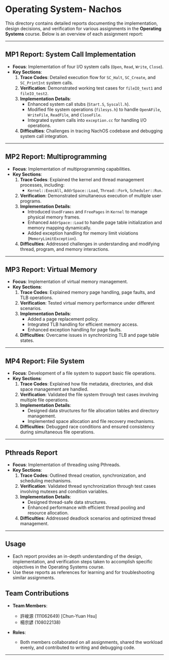 # Operating System- Nachos

This directory contains detailed reports documenting the implementation, design decisions, and verification for various assignments in the **Operating Systems** course. Below is an overview of each assignment report:

---

## **MP1 Report: System Call Implementation**
- **Focus**: Implementation of four I/O system calls (`Open`, `Read`, `Write`, `Close`).
- **Key Sections**:
  1. **Trace Codes**: Detailed execution flow for `SC_Halt`, `SC_Create`, and `SC_PrintInt` system calls.
  2. **Verification**: Demonstrated working test cases for `fileIO_test1` and `fileIO_test2`.
  3. **Implementation Details**:
     - Enhanced system call stubs (`Start.S`, `Syscall.h`).
     - Modified file system operations (`filesys.h`) to handle `OpenAFile`, `WriteFile`, `ReadFile`, and `CloseFile`.
     - Integrated system calls into `exception.cc` for handling I/O operations.
  4. **Difficulties**: Challenges in tracing NachOS codebase and debugging system call integration.

---

## **MP2 Report: Multiprogramming**
- **Focus**: Implementation of multiprogramming capabilities.
- **Key Sections**:
  1. **Trace Codes**: Explained the kernel and thread management processes, including:
     - `Kernel::ExecAll`, `AddrSpace::Load`, `Thread::Fork`, `Scheduler::Run`.
  2. **Verification**: Demonstrated simultaneous execution of multiple user programs.
  3. **Implementation Details**:
     - Introduced `UsedFrames` and `FreePages` in `Kernel` to manage physical memory frames.
     - Enhanced `AddrSpace::Load` to handle page table initialization and memory mapping dynamically.
     - Added exception handling for memory limit violations (`MemoryLimitException`).
  4. **Difficulties**: Addressed challenges in understanding and modifying thread, program, and memory interactions.

---

## **MP3 Report: Virtual Memory**
- **Focus**: Implementation of virtual memory management.
- **Key Sections**:
  1. **Trace Codes**: Explained memory page handling, page faults, and TLB operations.
  2. **Verification**: Tested virtual memory performance under different scenarios.
  3. **Implementation Details**:
     - Added a page replacement policy.
     - Integrated TLB handling for efficient memory access.
     - Enhanced exception handling for page faults.
  4. **Difficulties**: Overcame issues in synchronizing TLB and page table states.

---

## **MP4 Report: File System**
- **Focus**: Development of a file system to support basic file operations.
- **Key Sections**:
  1. **Trace Codes**: Explained how file metadata, directories, and disk space management are handled.
  2. **Verification**: Validated the file system through test cases involving multiple file operations.
  3. **Implementation Details**:
     - Designed data structures for file allocation tables and directory management.
     - Implemented space allocation and file recovery mechanisms.
  4. **Difficulties**: Debugged race conditions and ensured consistency during simultaneous file operations.

---

## **Pthreads Report**
- **Focus**: Implementation of threading using Pthreads.
- **Key Sections**:
  1. **Trace Codes**: Outlined thread creation, synchronization, and scheduling mechanisms.
  2. **Verification**: Validated thread synchronization through test cases involving mutexes and condition variables.
  3. **Implementation Details**:
     - Designed thread-safe data structures.
     - Enhanced performance with efficient thread pooling and resource allocation.
  4. **Difficulties**: Addressed deadlock scenarios and optimized thread management.

---

## **Usage**
- Each report provides an in-depth understanding of the design, implementation, and verification steps taken to accomplish specific objectives in the Operating Systems course.
- Use these reports as references for learning and for troubleshooting similar assignments.

## **Team Contributions**
- **Team Members**:
  - 許峻源 (111062649)  [Chun-Yuan Hsu]
  - 楊宗諺 (108022138)
  
- **Roles**:
  - Both members collaborated on all assignments, shared the workload evenly, and contributed to writing and debugging code.

---


